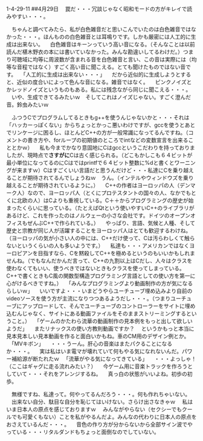 1-4-29-11
##4月29日
　罠だ・・・冗談じゃなく昭和モードの方がキレイで読みやすい・・・。

　ちゃんと調べてみたら、私が白色雑音だと思いこんでいたのは白色雑音ではなかった・・・。ほんものの白色雑音とは耳鳴りです。しかも厳密には人工的に生成は出来ない。
　白色雑音はキーンっていう高い音になる。（そんなことは以前読んだ椹木野衣の本には書いていなかった。みんな勘違いしてるわけだ。）つまり可聴域に均等に周波数が含まれる音を白色雑音と言い、この音は実際には（均等な音程ではなく）すごく高い音に聞こえる。とても聞けたものではない音です。
　「人工的に生成は出来ない・・・」
　だから近似的に生成しようとすると、近似の度合いによって色んな音になる。雑音ではなく。
　ピンクノイズとかレッドノイズというものもある。私には残念ながら同じに聞こえる・・・。
　いや、生成できてるみたいｗ　そしてこれはノイズじゃない。すごく澄んだ音。鈴虫みたいｗ

　ふつうCでプログラムしてるときもg++を使うんじゃないかと・・・それは「ハッカーっぽくない」からちょっとかっこ悪いわけですが、gccを使うとあとでリンケージに困るし、ほとんどC++の方が一般常識になってるんですね。（コメントの書き方や、forループの初期値のところでintなどの変数宣言を出来ることとかｗ）
　私も今までかなり意固地にCはgccというこだわりを持っておりましたが、現時点で<b>さすがに</b>Cは古く感じられる。（どこもかしこも６４ビットが最小単位になってるのにCはではprintfで６４ビット整数に%dと書くとワーニングが来ますｗ）Cはすごくいい言語だと思うんだけど・・・私達にCを乗り越えることが期待されてるんでしょうねｗ　うん。（インテルやウィンドウズを乗り越えることが期待されているように。）
　C++の作者はヨーロッパの人（デンマーク人）なので、ヨーロッパ人（とくにプロテスタントの国々の人、なかでもとくに北欧の人）はCよりも重視している。C＋＋からプログラミングの歴史が始まったくらいに思っている。（たとえばQtという使いやすいC++のライブラリがあるけど、これを作ったのはノルウェーの小さな会社です。ドイツのオープンオフィスもぜんぶC++で作られている。）
　やっぱり、言語、気候と人種、そして歴史と宗教が同じ人が活躍することをヨーロッパ人はとても歓迎するわけね。（ヨーロッパの気が小さい人の中には、C++だけ使って、Cは汚らわしくて触らないというくらいの人も多いようです。）
　私達も・・・アメリカンではなくヨーロピアンを目指すなら、Cを黙殺してC++を極めるというのもいいかもしれませんね。（でもなんだかんだ言って、C++の九割以上はCだし、人々はクラスを使わなくてもいい、使うべきではないときもクラスを使ってしまっている。C++で書くときもC風の関数型構造プログラミング言語としての使い方を第一に心がけるべきですね。）
　「みんなプログラミングより動画制作の方が気になるらしいｗ」
　いいですよ・・・いまどうやらユーチューブ埋め込みより自前のvideoソースを使う方が主流になりつつあるようだし・・・。（つまりユーチューブにアップロードして、そんでユーチューブのコントローラーをサイトに埋め込むんじゃなく、サイトにある動画ファイルをそのままストリーミングするということ。）
　「ゲームのかたわら流華の動画制作の見本例をもっと出して欲しいようだ」
　またリナックスの使い方教則動画ですか？
　というかもっと本当に見本見本しい見本動画を作ると面白いかもね。車のCM用のデザイン例とか。
　「MVキボン」
　・・・うーん。肝心の音楽はまたパクることになるか・・・。
　実は私はいま電マが壊れていて何もやる気になれないんだ。パワー補給源が断たれたｗ
　「流華がやる気になってきている」
　・・・よっしゃ！　（ここはギャグに走る流れみたい？）
　今ゲーム用に音楽トラックを作ろうとしていて・・・それをアレンジするね。
　真っ白の状態がいいよね。初歩の初歩。

　無様ですね、私達って。何やってるんだろう・・・。何も作れちゃいない。
　出来ない自分、駄目な自分を恥じてはいけない。さらけ出さなきゃｗ
　私はいま日本人の原点を感じておりますｗ
　みんながやらない（セクシーでもクールでも可愛くもない）ことを私がやるんだよ。みんなの代わりに日本人の原点をおさえているんだ・・・。
　音色の作り方が分からないから全部サイン波でやっている・・・リタルダンドもちょっと面倒なのでしていない。


